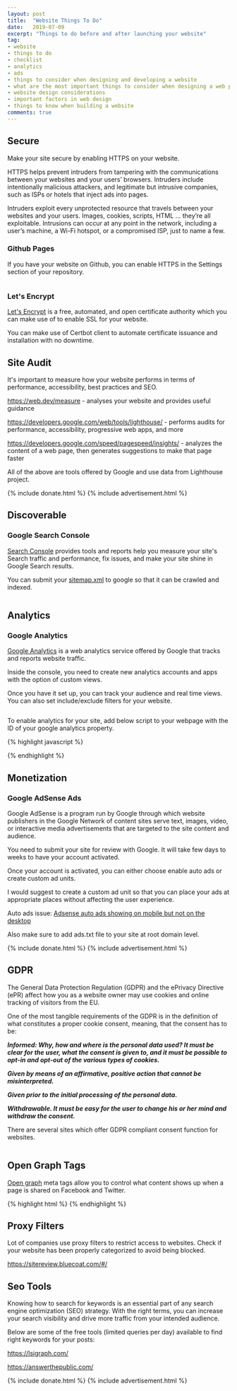 ```yaml
---
layout: post
title:  "Website Things To Do"
date:   2019-07-09
excerpt: "Things to do before and after launching your website"
tag:
- website
- things to do
- checklist
- analytics
- ads
- things to consider when designing and developing a website
- what are the most important things to consider when designing a web page
- website design considerations
- important factors in web design
- things to know when building a website
comments: true
---
```


## Secure

Make your site secure by enabling HTTPS on your website. 

HTTPS helps prevent intruders from tampering with the communications between your websites and your users’ browsers. Intruders include intentionally malicious attackers, and legitimate but intrusive companies, such as ISPs or hotels that inject ads into pages.

Intruders exploit every unprotected resource that travels between your websites and your users. Images, cookies, scripts, HTML … they’re all exploitable. Intrusions can occur at any point in the network, including a user’s machine, a Wi-Fi hotspot, or a compromised ISP, just to name a few.

### Github Pages

If you have your website on Github, you can enable HTTPS in the Settings section of your repository.

<figure class="half">
    <a href="{{ site.url }}/assets/img/2019/07/github-pages-https.png">
        <picture>
            <source type="image/webp" srcset="{{ site.url }}/assets/img/2019/07/github-pages-https.webp">
            <source type="image/png" srcset="{{ site.url }}/assets/img/2019/07/github-pages-https.png">
            <img src="{{ site.url }}/assets/img/2019/07/github-pages-https.png" alt="">
        </picture>
    </a>
</figure>

### Let's Encrypt

[Let's Encrypt](https://letsencrypt.org/) is a free, automated, and open certificate authority which you can make use of to enable SSL for your website.

You can make use of Certbot client to automate certificate issuance and installation with no downtime.

<script src="https://gist.github.com/HarshadRanganathan/9e6cf316239ccc9d8386999780c03ae4.js"></script>

## Site Audit

It's important to measure how your website performs in terms of performance, accessibility, best practices and SEO.

<https://web.dev/measure> - analyses your website and provides useful guidance

<https://developers.google.com/web/tools/lighthouse/> - performs audits for performance, accessibility, progressive web apps, and more

<https://developers.google.com/speed/pagespeed/insights/> - analyzes the content of a web page, then generates suggestions to make that page faster

All of the above are tools offered by Google and use data from Lighthouse project.

{% include donate.html %}
{% include advertisement.html %}

## Discoverable

### Google Search Console

[Search Console](https://search.google.com/search-console/about) provides tools and reports help you measure your site's Search traffic and performance, fix issues, and make your site shine in Google Search results.

You can submit your [sitemap.xml](https://en.wikipedia.org/wiki/Sitemaps) to google so that it can be crawled and indexed.

<figure>
    <a href="{{ site.url }}/assets/img/2019/07/google-search-console-sitemaps.png">
        <picture>
            <source type="image/webp" srcset="{{ site.url }}/assets/img/2019/07/google-search-console-sitemaps.webp">
            <source type="image/png" srcset="{{ site.url }}/assets/img/2019/07/google-search-console-sitemaps.png">
            <img src="{{ site.url }}/assets/img/2019/07/google-search-console-sitemaps.png" alt="">
        </picture>
    </a>
</figure>

## Analytics

### Google Analytics

[Google Analytics](https://analytics.google.com/analytics/web/) is a web analytics service offered by Google that tracks and reports website traffic.

Inside the console, you need to create new analytics accounts and apps with the option of custom views.

Once you have it set up, you can track your audience and real time views. You can also set include/exclude filters for your website.

<figure>
    <a href="{{ site.url }}/assets/img/2019/07/google-analytics-console.png">
        <picture>
            <source type="image/webp" srcset="{{ site.url }}/assets/img/2019/07/google-analytics-console.webp">
            <source type="image/png" srcset="{{ site.url }}/assets/img/2019/07/google-analytics-console.png">
            <img src="{{ site.url }}/assets/img/2019/07/google-analytics-console.png" alt="">
        </picture>
    </a>
</figure>

To enable analytics for your site, add below script to your webpage with the ID of your google analytics property.

{% highlight javascript %}
<script async src="https://www.googletagmanager.com/gtag/js?id=GA_MEASUREMENT_ID"></script>
<script>
  window.dataLayer = window.dataLayer || [];
  function gtag(){dataLayer.push(arguments);}
  gtag('js', new Date());
  gtag('config', 'GA_MEASUREMENT_ID');
</script>
{% endhighlight %}

## Monetization

### Google AdSense Ads

Google AdSense is a program run by Google through which website publishers in the Google Network of content sites serve text, images, video, or interactive media advertisements that are targeted to the site content and audience.

You need to submit your site for review with Google. It will take few days to weeks to have your account activated.

Once your account is activated, you can either choose enable auto ads or create custom ad units.

I would suggest to create a custom ad unit so that you can place your ads at appropriate places without affecting the user experience.

Auto ads issue: [Adsense auto ads showing on mobile but not on the desktop](https://support.google.com/adsense/thread/3490813?hl=en)

Also make sure to add ads.txt file to your site at root domain level.

{% include donate.html %}
{% include advertisement.html %}

## GDPR

The General Data Protection Regulation (GDPR) and the ePrivacy Directive (ePR) affect how you as a website owner may use cookies and online tracking of visitors from the EU.

One of the most tangible requirements of the GDPR is in the definition of what constitutes a proper cookie consent, meaning, that the consent has to be:

**_Informed: Why, how and where is the personal data used? It must be clear for the user, what the consent is given to, and it must be possible to opt-in and opt-out of the various types of cookies._**

**_Given by means of an affirmative, positive action that cannot be misinterpreted._**

**_Given prior to the initial processing of the personal data._**

**_Withdrawable. It must be easy for the user to change his or her mind and withdraw the consent._**

There are several sites which offer GDPR compliant consent function for websites.

<figure class="half">
    <a href="{{ site.url }}/assets/img/2019/07/cookie-consent-banner.png">
        <picture>
            <source type="image/webp" srcset="{{ site.url }}/assets/img/2019/07/cookie-consent-banner.webp">
            <source type="image/png" srcset="{{ site.url }}/assets/img/2019/07/cookie-consent-banner.png">
            <img src="{{ site.url }}/assets/img/2019/07/cookie-consent-banner.png" alt="">
        </picture>
    </a>
</figure>

## Open Graph Tags

[Open graph](http://ogp.me/) meta tags allow you to control what content shows up when a page is shared on Facebook and Twitter. 

{% highlight html %}
<meta property="og:title" content="The Rock" />
<meta property="og:type" content="video.movie" />
<meta property="og:url" content="http://www.imdb.com/title/tt0117500/" />
<meta property="og:image" content="http://ia.media-imdb.com/images/rock.jpg" />
{% endhighlight %}

## Proxy Filters

Lot of companies use proxy filters to restrict access to websites. Check if your website has been properly categorized to avoid being blocked.

<https://sitereview.bluecoat.com/#/>

## Seo Tools

Knowing how to search for keywords is an essential part of any search engine optimization (SEO) strategy. With the right terms, you can increase your search visibility and drive more traffic from your intended audience.

Below are some of the free tools (limited queries per day) available to find right keywords for your posts:

<https://lsigraph.com/>

<https://answerthepublic.com/>

{% include donate.html %}
{% include advertisement.html %}